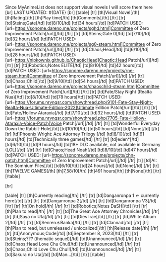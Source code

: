 Since MyAnimeList does not support visual novels I will score them here
[br]
LAST UPDATED: #{DATE}
[br]
[table]
    [tr]
        [th]Visual Novel[/th]
        [th]Rating[/th]
        [th]Play time[/th]
        [th]Comments[/th]
    [/tr]
    [tr]
        [td]Steins;Gate[/td]
        [td]8/10[/td]
        [td]34 hours[/td]
        [td]PATCH USED: [url=https://sonome.dareno.me/projects/sghd.html]Committee of Zero Improvement Patch[/url][/td]
    [/tr]
    [tr]
        [td]Steins;Gate 0[/td]
        [td]7/10[/td]
        [td]32 hours[/td]
        [td]PATCH USED: [url=https://sonome.dareno.me/projects/sg0-steam.html]Committee of Zero Improvement Patch[/url][/td]
    [/tr]
    [tr]
        [td]Chaos;Head[/td]
        [td]6/10[/td]
        [td]28 hours[/td]
        [td]PATCH USED: [url=https://nipkownix.github.io/ChaoticHead]Chaotic;Head Patch[/url][/td]
    [/tr]
    [tr]
        [td]Robotics;Notes ELITE[/td]
        [td]8/10[/td]
        [td]42 hours[/td]
        [td]PATCH USED: [url=https://sonome.dareno.me/projects/rne-steam.html]Committee of Zero Improvement Patch[/url][/td]
    [/tr]
    [tr]
        [td]Chaos;Child[/td]
        [td]9/10[/td]
        [td]54 hours[/td]
        [td]PATCH USED: [url=https://sonome.dareno.me/projects/chaoschild-steam.html]Committee of Zero Improvement Patch[/url][/td]
    [/tr]
    [tr]
        [td]Fate/Stay Night (Realta Nua)[/td]
        [td]8/10[/td]
        [td]78 hours[/td]
        [td]PATCH USED: [url=https://forums.nrvnqsr.com/showthread.php/9101-Fate-Stay-Night-Realta-Nua-Ultimate-Edition-2022]Ultimate Edition Patch[/url][/td]
    [/tr]
    [tr]
        [td]Fate/Hollow Ataraxia[/td]
        [td]7/10[/td]
        [td]32 hours[/td]
        [td]PATCH USED: [url=https://forums.nrvnqsr.com/showthread.php/7705-Fate-Hollow-Ataraxia-Voice-Patch]Voice Patch[/url][/td]
    [/tr]
    [tr]
        [td]Wonderful Everyday Down the Rabbit-Hole[/td]
        [td]10/10[/td]
        [td]50 hours[/td]
        [td]None[/td]
    [/tr]
    [tr]
        [td]Phoenix Wright: Ace Attorney Trilogy [/td]
        [td]8/10[/td]
        [td]61 hours[/td]
        [td]Technically three games[/td]
    [/tr]
    [tr]
        [td]eden*[/td]
        [td]6/10[/td]
        [td]9 hours[/td]
        [td]18+ DLC available, not available in Germany (LOL)[/td]
    [/tr]
    [tr]
        [td]Chaos;Head Noah[/td]
        [td]8/10[/td]
        [td]47 hours[/td]
        [td]PATCH USED: [url=https://sonome.dareno.me/projects/chn-patch.html]Committee of Zero Improvement Patch[/url][/td]
    [/tr]
    [tr]
        [td]AI: The Somnium Files[/td]
        [td]6/10[/td]
        [td]24 hours[/td]
        [td]None[/td]
    [/tr]
    [tr]
        [th]TWELVE GAMES[/th]
        [th]7,58/10[/th]
        [th]491 hours[/th]
        [th]None[/th]
    [/tr]
[/table]
    
[br]

[table]
    [tr]
        [th]Currently reading[/th]
    [/tr]
    [tr]
        [td]Danganronpa 1 <- currently here[/td]
    [/tr]
    [tr]
        [td]Danganronpa 2[/td]
    [/tr]
    [tr]
        [td]Danganronpa V3[/td]
    [/tr]
    [tr]
        [th]On hold[/th]
    [/tr]
    [tr]
        [td]Robotics;Notes DaSH[/td]
    [/tr]
    [tr]
        [th]Plan to read[/th]
    [/tr]
    [tr]
        [td]The Great Ace Attorney Chronicles[/td]
    [/tr]
    [tr]
        [td]Saya no Uta[/td]
    [/tr]
    [tr]
        [td]Dies Irae[/td]
    [/tr]
    [tr]
        [td]White Album 2[/td]
    [/tr]
    [tr]
        [td]Senren＊Banka[/td]
    [/tr]
    [tr]
        [td]Clannad[/td]
    [/tr]
    [tr]
        [th]Plan to read, but unreleased / unlocalized[/th]
        [th]Release date[/th]
    [/tr]
    [tr]
        [td]Anonymous;Code[/td]
        [td]September 8, 2023[/td]
    [/tr]
    [tr]
        [td]Steins;??? (thematic sequel)[/td]
        [td]Unannounced[/td]
    [/tr]
    [tr]
        [td]Chaos;Head Love Chu Chu![/td]
        [td]Unannounced[/td]
    [/tr]
    [tr]
        [td]Chaos;Child Love Chu Chu!![/td]
        [td]Unannounced[/td]
    [/tr]
    [tr]
        [td]Sakura no Uta[/td]
        [td]Man...[/td]
    [/tr]
[/table]